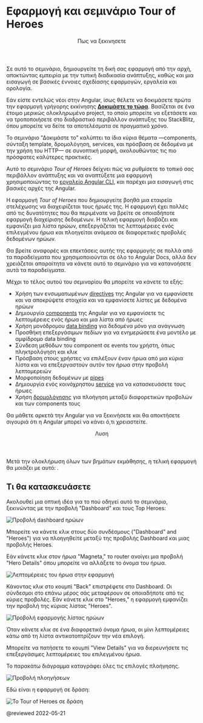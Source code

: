 # Εφαρμογή και σεμινάριο Tour of Heroes

<div class="callout is-helpful">

<header>Πως να ξεκινησετε</header>

Σε αυτό το σεμινάριο, δημιουργείτε τη δική σας εφαρμογή από την αρχή, αποκτώντας εμπειρία με την τυπική διαδικασία ανάπτυξης, καθώς και μια εισαγωγή σε βασικές έννοιες σχεδίασης εφαρμογών, εργαλεία και ορολογία.

Εάν είστε εντελώς νέοι στην Angular, ίσως θέλετε να δοκιμάσετε πρώτα την εφαρμογή γρήγορης εκκίνησης [**Δοκιμάστε το τώρα**](start).
Βασίζεται σε ένα έτοιμο μερικώς ολοκληρωμένο project, το οποίο μπορείτε να εξετάσετε και να τροποποιήσετε στο διαδραστικό περιβάλλον ανάπτυξης του StackBlitz, όπου μπορείτε να δείτε τα αποτελέσματα σε πραγματικό χρόνο.

Το σεμινάριο "Δοκιμάστε το" καλύπτει τα ίδια κύρια θέματα &mdash;components, σύνταξη template, δρομολόγηση, services, και πρόσβαση σε δεδομένα με την χρήση του HTTP&mdash; σε συνοπτική μορφή, ακολουθώντας τις πιο πρόσφατες καλύτερες πρακτικές.

</div>

Αυτό το σεμινάριο *Tour of Heroes* δείχνει πώς να ρυθμίσετε το τοπικό σας περιβάλλον ανάπτυξης και να αναπτύξετε μια εφαρμογή χρησιμοποιώντας το [εργαλείο Angular CLI](cli "Οδηγός εντολών CLI"), και παρέχει μια εισαγωγή στις βασικές αρχές της Angular.

Η εφαρμογή *Tour of Heroes* που δημιουργείτε βοηθά μια εταιρεία στελέχωσης να διαχειρίζεται τους ήρωές της.
Η εφαρμογή έχει πολλές από τις δυνατότητες που θα περιμένατε να βρείτε σε οποιαδήποτε εφαρμογή διαχείρισης δεδομένων.
Η τελική εφαρμογή διαβάζει και εμφανίζει μια λίστα ηρώων, επεξεργάζεται τις λεπτομέρειες ενός επιλεγμένου ήρωα και πλοηγείται ανάμεσα σε διαφορετικές προβολές δεδομένων ηρώων.

Θα βρείτε αναφορές και επεκτάσεις αυτής της εφαρμογής σε πολλά από τα παραδείγματα που χρησιμοποιούνται σε όλο το Angular Docs, αλλά δεν χρειάζεται απαραίτητα να κάνετε αυτό το σεμινάριο για να κατανοήσετε αυτά τα παραδείγματα.

Μέχρι το τέλος αυτού του σεμιναρίου θα μπορείτε να κάνετε τα εξής:

*   Χρήση των ενσωματωμένων [directives](guide/glossary#directive "Ορισμός directives") της Angular για να εμφανίσετε και να αποκρύψετε στοιχεία και να εμφανίσετε λίστες με δεδομένα ηρώων
*   Δημιουργία [components](guide/glossary#component "Ορισμός components") της Angular για να εμφανίσετε τις λεπτομέρειες ενός ήρωα και μια λίστα από ήρωες
*   Χρήση μονόδρομου [data binding](guide/glossary#data-binding "Ορισμός data binding")  για δεδομένα μόνο για ανάγνωση
*   Προσθήκη επεξεργάσιμων πεδίων για να ενημερώσετε ένα μοντέλο με αμφίδρομο data binding
*   Σύνδεση μεθόδων του component σε events του χρήστη, όπως πληκτρολόγηση και κλικ
*   Πρόσβαση στους χρήστες να επιλέξουν έναν ήρωα από μια κύρια λίστα και να επεξεργαστούν αυτόν τον ήρωα στην προβολή λεπτομερειών
*   Μορφοποίηση δεδομένων με [pipes](guide/glossary#pipe "Ορισμός pipe")
*   Δημιουργία ενός κοινόχρηστου [service](guide/glossary#service "Ορισμός service") για να κατασκευάσετε τους ήρωες
*   Χρήση [δρομολόγησης](guide/glossary#router "Ορισμός router") για πλοήγηση μεταξύ διαφορετικών προβολών και των components τους

Θα μάθετε αρκετά την Angular για να ξεκινήσετε και θα αποκτήσετε σιγουριά ότι η Angular μπορεί να κάνει ό,τι χρειαστείτε.

<div class="callout is-helpful">

<header>Λυση</header>

Μετά την ολοκλήρωση όλων των βημάτων εκμάθησης, η τελική εφαρμογή θα μοιάζει με αυτό:
<live-example name="toh-pt6"></live-example>.

</div>

## Τι θα κατασκευάσετε

Ακολουθεί μια οπτική ιδέα για το πού οδηγεί αυτό το σεμινάριο, ξεκινώντας με την προβολή "Dashboard"
και τους Top Heroes:

<div class="lightbox">

<img alt="Προβολή dashboard ηρώων" src="generated/images/guide/toh/heroes-dashboard-1.png">

</div>

Μπορείτε να κάνετε κλικ στους δύο συνδέσμους \("Dashboard" and "Heroes"\)
για να πλοηγηθείτε μεταξύ της προβολής Dashboard και μιας προβολής Heroes.

Εάν κάνετε κλικ στον ήρωα "Magneta," το router ανοίγει μια προβολή "Hero Details"
όπου μπορείτε να αλλάξετε το όνομα του ήρωα.

<div class="lightbox">

<img alt="Λεπτομέρειες του ήρωα στην εφαρμογή" src="generated/images/guide/toh/hero-details-1.png">

</div>

Κάνοντας κλικ στο κουμπί "Back" επιστρέφετε στο Dashboard.
Οι σύνδεσμοι στο επάνω μέρος σάς μεταφέρουν σε οποιαδήποτε από τις κύριες προβολές.
Εάν κάνετε κλικ στο "Heroes," η εφαρμογή εμφανίζει την προβολή της κύριας λίστας "Heroes".

<div class="lightbox">

<img alt="Προβολή εφαρμογής λίστας ηρώων" src="generated/images/guide/toh/heroes-list-2.png">

</div>

Όταν κάνετε κλικ σε ένα διαφορετικό όνομα ήρωα, οι μίνι λεπτομέρειες  κάτω από τη λίστα αντικατοπτρίζουν την νέα επιλογή.

Μπορείτε να πατήσετε το κουμπί  "View Details" για να διερευνήσετε τις επεξεργάσιμες λεπτομέρειες του επιλεγμένου ήρωα.

Το παρακάτω διάγραμμα καταγράφει όλες τις επιλογές πλοήγησης.

<div class="lightbox">

<img alt="Προβολή πλοηγήσεων" src="generated/images/guide/toh/nav-diagram.png">

</div>

Εδώ είναι η εφαρμογή σε δράση:

<div class="lightbox">

<img alt="Το Tour of Heroes σε δράση" src="generated/images/guide/toh/toh-anim.gif">

</div>

@reviewed 2022-05-21
